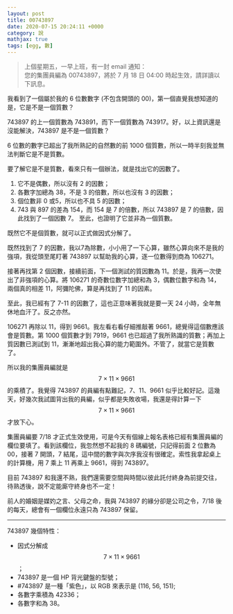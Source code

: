 ```yaml
---
layout: post
title: 00743897
date: 2020-07-15 20:24:11 +0000
category: 說
mathjax: true
tags: [egg, 數]
---
```


> 上個星期五，一早上班，有一封 email 通知：<br>
> 您的集團員編為 00743897，將於 7 月 18 日 04:00 時起生效，請詳讀以下訊息。

我看到了一個屬於我的 6 位數數字 (不包含開頭的 00)，第一個直覺我想知道的是，它是不是一個質數？

<!--more-->
 

743897 的上一個質數為 743891，而下一個質數為 743917。好，以上資訊還是沒能解決，743897 是不是一個質數？

6 位數的數字已超出了我所熟記的自然數的前 1000 個質數，所以一時半刻我並無法判斷它是不是質數。

要了解它是不是質數，看來只有一個辦法，就是找出它的因數了。
 1.	它不是偶數，所以沒有 2 的因數；
 2.	各數字加總為 38，不是 3 的倍數，所以也沒有 3 的因數；
 3.	個位數非 0 或5，所以也不具 5 的因數；
 4.	743 與 897 的差為 154，而 154 是 7 的倍數，所以 743897 是 7 的倍數，因此找到了一個因數 7。
至此，也證明了它並非為一個質數。

既然它不是個質數，就可以正式做因式分解了。

既然找到了 7 的因數，我以7為除數，小小用了一下心算，雖然心算向來不是我的強項，我從頭至尾盯著 743897 以幫助我的心算，逐一位數得到商為 106271。

接著再找第 2 個因數，接續前面，下一個測試的質因數為 11。於是，我再一次使出了非強項的心算。將 106271 的奇數位數字加總和為 3，偶數位數字和為 14，兩個真的相差 11，阿彌陀佛，算是再找到了 11 的因素。

至此，我已經有了 7-11 的因數了，這也正意味著我就是要一天 24 小時，全年無休地血汗了。反之亦然。

106271 再除以 11，得到 9661。我左看右看仔細推敲著 9661，總覺得這個數應該會是質數。第 1000 個質數才到 7919，9661 也已超過了我所熟識的質數；再加上質因數已測試到 11，漸漸地超出我心算的能力範圍外。不管了，就當它是質數了。

所以我的集團員編就是 $$7\times 11\times 9661$$ 的乘積了。我覺得 743897 的員編有點難記，7、11、9661 似乎比較好記。這幾天，好幾次我試圖背出我的員編，似乎都是失敗收場，我還是得計算一下 $$7\times 11\times 9661$$ 才放下心。

集團員編要 7/18 才正式生效使用，可是今天有個線上報名表格已經有集團員編的欄位要填了。看到該欄位，我忽然想不起我的 8 碼編號，只記得前面 2 位數為 00，接著 7 開頭，7 結尾，這中間的數字與次序我沒有很確定。索性我拿起桌上的計算機，用 7 乘上 11 再乘上 9661，得到 743897。

目前 743897 和我還不熟，我們還需要空間與時間以彼此託付終身為前提交往，待熟透後，說不定能廝守終身也不一定！

前人的婚姻是媒妁之言、父母之命，我與 743897 的緣分卻是公司之令，7/18 後的每天，總會有一個欄位永遠只為 743897 保留。

***
743897 幾個特性：
-	因式分解成 $$7\times 11\times 9661$$；
-	743897 是一個 HP 背光鍵盤的型號；
-	#743897 是一種「紫色」，以 RGB 來表示是 (116, 56, 151);
-	各數字乘積為 42336；
-	各數字和為 38。
